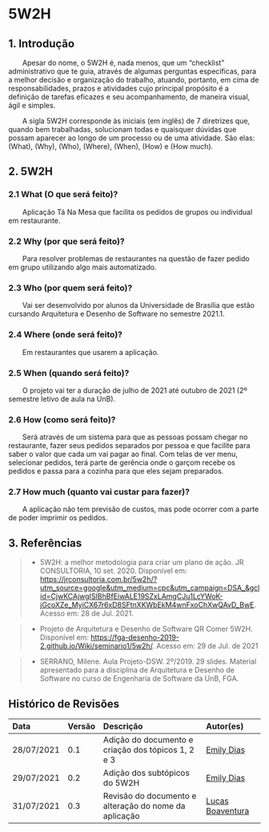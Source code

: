 # 5W2H

## 1. Introdução

&emsp;&emsp;Apesar do nome, o 5W2H é, nada menos, que um “checklist” administrativo que te guia, através de algumas perguntas específicas, para a melhor decisão e organização do trabalho, atuando, portanto, em cima de responsabilidades, prazos e atividades cujo principal propósito é a definição de tarefas eficazes e seu acompanhamento, de maneira visual, ágil e simples.

&emsp;&emsp;A sigla 5W2H corresponde às iniciais (em inglês) de 7 diretrizes que, quando bem trabalhadas, solucionam todas e quaisquer dúvidas que possam aparecer ao longo de um processo ou de uma atividade. São elas: (What), (Why), (Who), (Where), (When), (How) e (How much).

## 2. 5W2H

### 2.1 What (O que será feito)?

&emsp;&emsp;Aplicação Tá Na Mesa que facilita os pedidos de grupos ou individual em restaurante.

### 2.2 Why (por que será feito)?

&emsp;&emsp;Para resolver problemas de restaurantes na questão de fazer pedido em grupo utilizando algo mais automatizado.

### 2.3 Who (por quem será feito)?

&emsp;&emsp;Vai ser desenvolvido por alunos da Universidade de Brasília que estão cursando Arquitetura e Desenho de Software no semestre 2021.1.

### 2.4 Where (onde será feito)?

&emsp;&emsp;Em restaurantes que usarem a aplicação.

### 2.5 When (quando será feito)?

&emsp;&emsp;O projeto vai ter a duração de julho de 2021 até outubro de 2021 (2º semestre letivo de aula na UnB).

### 2.6 How (como será feito)?

&emsp;&emsp;Será através de um sistema para que as pessoas possam chegar no restaurante, fazer seus pedidos separados por pessoa e que facilite para saber o valor que cada um vai pagar ao final. Com telas de ver menu, selecionar pedidos, terá parte de gerência onde o garçom recebe os pedidos e passa para a cozinha para que eles sejam preparados.

### 2.7 How much (quanto vai custar para fazer)?

&emsp;&emsp;A aplicação não tem previsão de custos, mas pode ocorrer com a parte de poder imprimir os pedidos.

## 3. Referências

> - 5W2H: a melhor metodologia para criar um plano de ação. JR CONSULTORIA, 10 set. 2020. Disponível em: https://jrconsultoria.com.br/5w2h/?utm_source=google&utm_medium=cpc&utm_campaign=DSA_&gclid=CjwKCAjwgISIBhBfEiwALE19SZxLAmgCJu1LcYWoK-jGcoXZe_MyiCX67r6xD8SFtnXKWbEkM4wnFxoChXwQAvD_BwE. Acesso em: 28 de Jul. 2021.

> - Projeto de Arquitetura e Desenho de Software QR Comer 5W2H. Disponível em: https://fga-desenho-2019-2.github.io/Wiki/seminario1/5w2h/. Acesso em: 29 de Jul. de 2021

> - SERRANO, Milene. Aula Projeto-DSW. 2º/2019. 29 slides. Material apresentado para a disciplina de Arquitetura e Desenho de Software no curso de Engenharia de Software da UnB, FGA.

## Histórico de Revisões

| Data       | Versão | Descrição                                              | Autor(es)                                 |
| :--------- | :----- | :----------------------------------------------------- | :---------------------------------------- |
| 28/07/2021 | 0.1    | Adição do documento e criação dos tópicos 1, 2 e 3     | [Emily Dias](https://github.com/emysdias) |
| 29/07/2021 | 0.2    | Adição dos subtópicos do 5W2H                          | [Emily Dias](https://github.com/emysdias) |
| 31/07/2021 | 0.3    | Revisão do documento e alteração do nome  da aplicação | [Lucas Boaventura](https://github.com/lboaventura25) |
